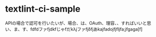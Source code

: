 # textlint-ci-sample
APIの場合で認可を行いたいが、場合、は、OAuth、理容、、すればいいと思い、ま、す、fdfdファfjdkfじゃfだkλjファfjδfjあkajfadojfjfljfa;jfgaga[f]

